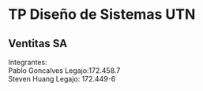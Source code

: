 # TP Diseño de Sistemas UTN
## Ventitas SA

Integrantes:<br />
Pablo Goncalves
Legajo:172.458.7<br />
Steven Huang
Legajo: 172.449-6


